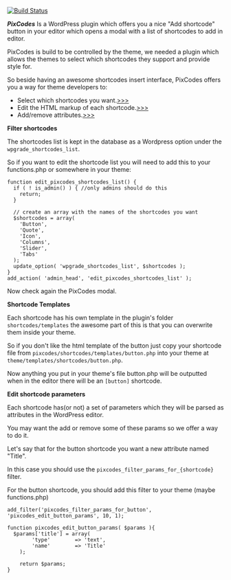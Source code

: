 [![Build Status](https://travis-ci.org/pixelgrade/pixcodes.svg?branch=development)](https://travis-ci.org/pixelgrade/pixcodes)

***PixCodes*** Is a WordPress plugin which offers you a nice "Add shortcode" button in your editor which opens a modal with a list of shortcodes to add in editor.

PixCodes is build to be controlled by the theme, we needed a plugin which allows the themes to select which shortcodes they support and provide style for.

So beside having an awesome shortcodes insert interface, PixCodes offers you a way for theme developers to: 
- Select which shortcodes you want.[>>>](#select_shortcodes)
- Edit the HTML markup of each shortcode.[>>>](#overwrite_templates)
- Add/remove attributes.[>>>](#edit_params)

**Filter shortcodes<a name="select_shortcodes"></a>**

The shortcodes list is kept in the database as a Wordpress option under the `wpgrade_shortcodes_list`.

So if you want to edit the shortcode list you will need to add this to your functions.php or somewhere in your theme:

```
function edit_pixcodes_shortcodes_list() {
  if ( ! is_admin() ) { //only admins should do this
    return; 
  }
  
  // create an array with the names of the shortcodes you want
  $shortcodes = array(
    'Button',
    'Quote',
    'Icon',
    'Columns',
    'Slider',
    'Tabs'
  );
  update_option( 'wpgrade_shortcodes_list', $shortcodes );
}
add_action( 'admin_head', 'edit_pixcodes_shortcodes_list' );
```

Now check again the PixCodes modal.

**Shortcode Templates<a name="overwrite_templates"></a>**

Each shortcode has his own template in the plugin's folder `shortcodes/templates` the awesome part of this is that you can overwrite them inside your theme.

So if you don't like the html template of the button just copy your shortcode file from `pixcodes/shortcodes/templates/button.php` into your theme at `theme/templates/shortcodes/button.php`.

Now anything you put in your theme's file button.php will be outputted when in the editor there will be an `[button]` shortcode.

**Edit shortcode parameters<a name="edit_params"></a>**

Each shortcode has(or not) a set of parameters which they will be parsed as attributes in the WordPress editor.

You may want the add or remove some of these params so we offer a way to do it.

Let's say that for the button shortcode you want a new attribute named "Title".

In this case you should use the `pixcodes_filter_params_for_{shortcode}` filter.

For the button shortcode, you should add this filter to your theme (maybe functions.php)
```
add_filter('pixcodes_filter_params_for_button', 'pixcodes_edit_button_params', 10, 1);

function pixcodes_edit_button_params( $params ){
  $params['title'] = array(
		'type'        => 'text',
		'name'        => 'Title'
	);
			
	return $params;
}
```
